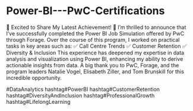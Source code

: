 # Power-BI---PwC-Certifications

🚀 Excited to Share My Latest Achievement! 🚀
I’m thrilled to announce that I’ve successfully completed the Power BI Job Simulation offered by PwC through Forage. Over the course of this program, I worked on practical tasks in key areas such as:
✅ Call Centre Trends
✅ Customer Retention
✅ Diversity & Inclusion
This experience has deepened my expertise in data analysis and visualization using Power BI, enhancing my ability to derive actionable insights from data.
A big thank you to PwC, Forage, and the program leaders Natalie Vogel, Elisabeth Ziller, and Tom Brunskill for this incredible opportunity.

#DataAnalytics hashtag#PowerBI hashtag#CustomerRetention hashtag#DiversityAndInclusion hashtag#ProfessionalGrowth hashtag#LifelongLearning
